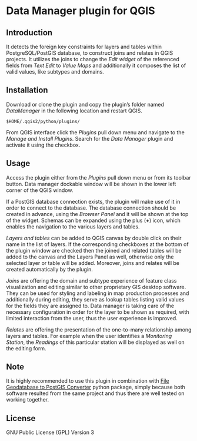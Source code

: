 # Data Manager plugin for QGIS

## Introduction

It detects the foreign key constraints for layers and tables within PostgreSQL/PostGIS database, to construct joins and relates in QGIS projects. It utilizes the joins to change the _Edit widget_ of the referenced fields from _Text Edit_ to _Value Maps_ and additionally it composes the list of valid values, like subtypes and domains.

## Installation

Download or clone the plugin and copy the plugin’s folder named _DataManager_ in the following location and restart QGIS.

```
$HOME/.qgis2/python/plugins/
```
From QGIS interface click the _Plugins_ pull down menu and navigate to the _Manage and Install Plugins_. Search for the _Data Manager_ plugin and activate it using the checkbox.

## Usage

Access the plugin either from the _Plugins_ pull down menu or from its toolbar button. Data manager dockable window will be shown in the lower left corner of the QGIS window.

If a PostGIS database connection exists, the plugin will make use of it in order to connect to the database. The database connection should be created in advance, using the _Browser Panel_ and it will be shown at the top of the widget. Schemas can be expanded using the plus (**+**) icon, which enables the navigation to the various layers and tables.

_Layers and tables_ can be added to QGIS canvas by double click on their name in the list of layers. If the corresponding checkboxes at the bottom of the plugin window are checked then the joined and related tables will be added to the canvas and the Layers Panel as well, otherwise only the selected layer or table will be added. Moreover, joins and relates will be created automatically by the plugin.

_Joins_ are offering the domain and subtype experience of feature class visualization and editing similar to other proprietary GIS desktop software. They can be used for styling and labeling in map production processes and additionally during editing, they serve as lookup tables listing valid values for the fields they are assigned to. Data manager is taking care of the necessary configuration in order for the layer to be shown as required, with limited interaction from the user, thus the user experience is improved.

_Relates_ are offering the presentation of the one-to-many relationship among layers and tables. For example when the user identifies a _Monitoring Station_, the _Readings_ of this particular station will be displayed as well on the editing form.

## Note
It is highly recommended to use this plugin in combination with [File Geodatabase to PostGIS Converter](https://github.com/cartologic/fgdb2postgis.git) python package, simply because both software resulted from the same project and thus there are well tested on working together.

## License
GNU Public License (GPL) Version 3
